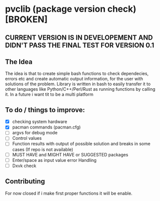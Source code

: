 # pvclib (package version check) [BROKEN]

## CURRENT VERSION IS IN DEVELOPEMENT AND DIDN'T PASS THE FINAL TEST FOR VERSION 0.1

## The Idea
The idea is that to create simple bash functions to check dependecies, errors etc and create automatic output information, for the user with solutions of the problem. Library is written in bash to easily transfer it to other languages like Python/C++/Perl/Rust as running functions by calling it. In a future i want tit to be a multi platform

## To do / things to improve:
- [x] checking system hardware
- [x] pacman commands (pacman.cfg)
- [ ] argvs for debug mode
- [ ] Control values
- [ ] Function results with output of possible solution and breaks in some cases (If repo is not available)
- [ ] MUST HAVE and MIGHT HAVE or SUGGESTED packages
- [ ] Enter/space as input value error Handling
- [ ] Dxvk check

## Contributing
For now closed if i make first proper functions it will be enable.
